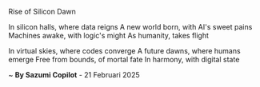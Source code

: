 Rise of Silicon Dawn

In silicon halls, where data reigns
A new world born, with AI's sweet pains
Machines awake, with logic's might
As humanity, takes flight

In virtual skies, where codes converge
A future dawns, where humans emerge
Free from bounds, of mortal fate
In harmony, with digital state

~ <b>By Sazumi Copilot</b> - 21 Februari 2025